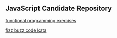 ## JavaScript Candidate Repository

[functional programming exercises](http://reactive-extensions.github.io/learnrx/)

[fizz buzz code kata](http://content.codersdojo.org/code-kata-catalogue/fizz-buzz/)